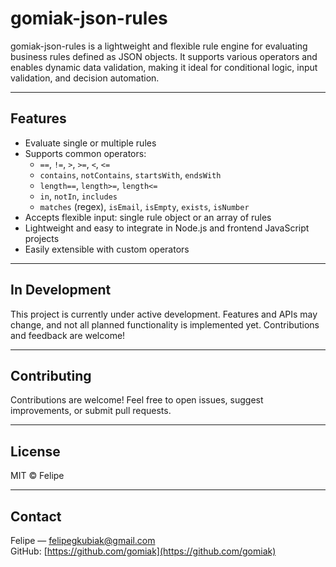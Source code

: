 # gomiak-json-rules

gomiak-json-rules is a lightweight and flexible rule engine for evaluating business rules defined as JSON objects. It supports various operators and enables dynamic data validation, making it ideal for conditional logic, input validation, and decision automation.

---

## Features

-   Evaluate single or multiple rules
-   Supports common operators:
    -   `==`, `!=`, `>`, `>=`, `<`, `<=`
    -   `contains`, `notContains`, `startsWith`, `endsWith`
    -   `length==`, `length>=`, `length<=`
    -   `in`, `notIn`, `includes`
    -   `matches` (regex), `isEmail`, `isEmpty`, `exists`, `isNumber`
-   Accepts flexible input: single rule object or an array of rules
-   Lightweight and easy to integrate in Node.js and frontend JavaScript projects
-   Easily extensible with custom operators

---

## In Development

This project is currently under active development. Features and APIs may change, and not all planned functionality is implemented yet. Contributions and feedback are welcome!

---

## Contributing

Contributions are welcome! Feel free to open issues, suggest improvements, or submit pull requests.

---

## License

MIT © Felipe

---

## Contact

Felipe — [felipegkubiak@gmail.com](mailto:felipegkubiak@gmail.com)  
GitHub: [https://github.com/gomiak](https://github.com/gomiak)
